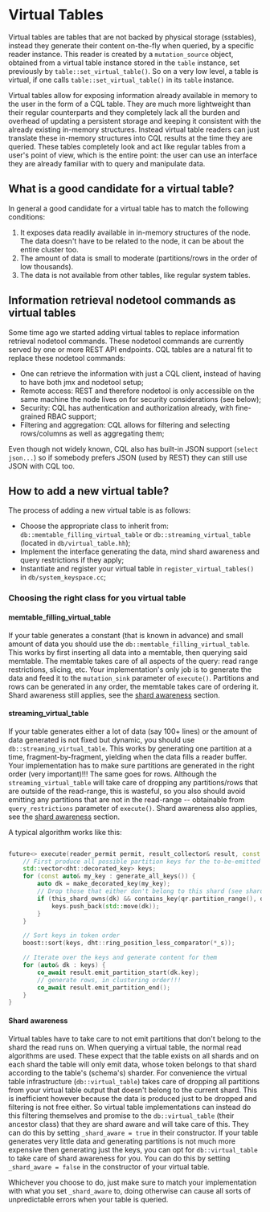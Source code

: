 # Virtual Tables

Virtual tables are tables that are not backed by physical storage (sstables), instead they generate their content on-the-fly when queried, by a specific reader instance.
This reader is created by a `mutation_source` object, obtained from a virtual table instance stored in the `table` instance, set previously by `table::set_virtual_table()`.
So on a very low level, a table is virtual, if one calls `table::set_virtual_table()` in its `table` instance.

Virtual tables allow for exposing information already available in memory to the user in the form of a CQL table.
They are much more lightweight than their regular counterparts and they completely lack all the burden and overhead of updating a persistent storage and keeping it consistent with the already existing in-memory structures.
Instead virtual table readers can just translate these in-memory structures into CQL results at the time they are queried.
These tables completely look and act like regular tables from a user's point of view, which is the entire point: the user can use an interface they are already familiar with to query and manipulate data.


## What is a good candidate for a virtual table?

In general a good candidate for a virtual table has to match the following conditions:
1) It exposes data readily available in in-memory structures of the node. The data doesn't have to be related to the node, it can be about the entire cluster too.
2) The amount of data is small to moderate (partitions/rows in the order of low thousands).
3) The data is not available from other tables, like regular system tables.


## Information retrieval nodetool commands as virtual tables

Some time ago we started adding virtual tables to replace information retrieval nodetool commands.
These nodetool commands are currently served by one or more REST API endpoints.
CQL tables are a natural fit to replace these nodetool commands:
* One can retrieve the information with just a CQL client, instead of having to have both jmx and nodetool setup;
* Remote access: REST and therefore nodetool is only accessible on the same machine the node lives on for security considerations (see below);
* Security: CQL has authentication and authorization already, with fine-grained RBAC support;
* Filtering and aggregation: CQL allows for filtering and selecting rows/columns as well as aggregating them;

Even though not widely known, CQL also has built-in JSON support (`select json...`) so if somebody prefers JSON (used by REST) they can still use JSON with CQL too.

## How to add a new virtual table?

The process of adding a new virtual table is as follows:
* Choose the appropriate class to inherit from: `db::memtable_filling_virtual_table` or `db::streaming_virtual_table` (located in `db/virtual_table.hh`);
* Implement the interface generating the data, mind shard awareness and query restrictions if they apply;
* Instantiate and register your virtual table in `register_virtual_tables()` in `db/system_keyspace.cc`;

### Choosing the right class for you virtual table

#### memtable_filling_virtual_table

If your table generates a constant (that is known in advance) and small amount of data you should use the `db::memtable_filling_virtual_table`.
This works by first inserting all data into a memtable, then querying said memtable. The memtable takes care of all aspects of the query: read range restrictions, slicing, etc.
Your implementation's only job is to generate the data and feed it to the `mutation_sink` parameter of `execute()`.
Partitions and rows can be generated in any order, the memtable takes care of ordering it.
Shard awareness still applies, see the [shard awareness](#shard-awareness) section.

#### streaming_virtual_table

If your table generates either a lot of data (say 100+ lines) or the amount of data generated is not fixed but dynamic, you should use `db::streaming_virtual_table`.
This works by generating one partition at a time, fragment-by-fragment, yielding when the data fills a reader buffer.
Your implementation has to make sure partitions are generated in the right order (very important)!!! The same goes for rows.
Although the `streaming_virtual_table` will take care of dropping any partitions/rows that are outside of the read-range, this is wasteful, so you also should avoid emitting any partitions that are not in the read-range -- obtainable from `query_restrictions` parameter of `execute()`.
Shard awareness also applies, see the [shard awareness](#shard-awareness) section.

A typical algorithm works like this:
```c++

future<> execute(reader_permit permit, result_collector& result, const query_restrictions& qr) override {
    // First produce all possible partition keys for the to-be-emitted data
    std::vector<dht::decorated_key> keys;
    for (const auto& my_key : generate_all_keys()) {
        auto dk = make_decorated_key(my_key);
        // Drop those that either don't belong to this shard (see shard awareness) or are outside the read range (not a must but nice-to-do)
        if (this_shard_owns(dk) && contains_key(qr.partition_range(), dk)) {
            keys.push_back(std::move(dk));
        }
    }

    // Sort keys in token order
    boost::sort(keys, dht::ring_position_less_comparator(*_s));

    // Iterate over the keys and generate content for them
    for (auto& dk : keys) {
        co_await result.emit_partition_start(dk.key);
        // generate rows, in clustering order!!!
        co_await result.emit_partition_end();
    }
}
```

#### Shard awareness

Virtual tables have to take care to not emit partitions that don't belong to the shard the read runs on.
When querying a virtual table, the normal read algorithms are used.
These expect that the table exists on all shards and on each shard the table will only emit data, whose token belongs to that shard according to the table's (schema's) sharder.
For convenience the virtual table infrastructure (`db::virtual_table`) takes care of dropping all partitions from your virtual table output that doesn't belong to the current shard.
This is inefficient however because the data is produced just to be dropped and filtering is not free either.
So virtual table implementations can instead do this filtering themselves and promise to the `db::virtual_table` (their ancestor class) that they are shard aware and will take care of this.
They can do this by setting `_shard_aware = true` in their constructor.
If your table generates very little data and generating partitions is not much more expensive then generating just the keys, you can opt for `db::virtual_table` to take care of shard awareness for you.
You can do this by setting `_shard_aware = false` in the constructor of your virtual table.

Whichever you choose to do, just make sure to match your implementation with what you set `_shard_aware` to, doing otherwise can cause all sorts of unpredictable errors when your table is queried.

